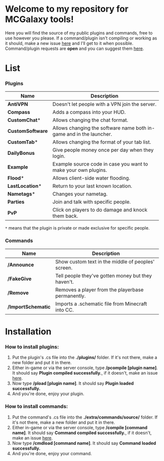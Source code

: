 # Welcome to my repository for MCGalaxy tools!
Here you will find the source of my public plugins and commands, free to use however you please. If a command/plugin isn't compiling or working as it should, make a new issue [here](https://github.com/VenkSociety/MCGalaxy-Tools/issues) and I'll get to it when possible. Command/plugin requests are **open** and you can suggest them [here](https://github.com/VenkSociety/MCGalaxy-Tools/issues).

# List

### Plugins
| Name | Description |
| ------------- | -----|
|  **AntiVPN** | Doesn't let people with a VPN join the server.
|  **Compass** | Adds a compass into your HUD.
|  **CustomChat*** | Allows changing the chat format.
|  **CustomSoftware** | Allows changing the software name both in-game and in the launcher.
|  **CustomTab*** | Allows changing the format of your tab list.
|  **DailyBonus** | Give people money once per day when they login.
|  **Example** | Example source code in case you want to make your own plugins.
|  **Flood*** | Allows client-side water flooding.
|  **LastLocation*** | Return to your last known location.
|  **Nametags*** | Changes your nametag.
|  **Parties** | Join and talk with specific people.
|  **PvP** | Click on players to do damage and knock them back.

`*` means that the plugin is private or made exclusive for specific people.

### Commands
| Name | Description |
| ------------- | -----|
|  **/Announce** | Show custom text in the middle of peoples' screen.
|  **/FakeGive** | Tell people they've gotten money but they haven't.
|  **/Remove** | Removes a player from the playerbase permanently.
|  **/ImportSchematic** | Imports a .schematic file from Minecraft into CC.

# Installation

### How to install plugins:
1. Put the plugin's .cs file into the **./plugins/** folder. If it's not there, make a new folder and put it in there.
2. Either in-game or via the server console, type **/pcompile [plugin name]**. It should say **Plugin compiled successfully.**, if it doesn't, make an issue [here](https://github.com/VenkSociety/MCGalaxy-Tools/issues).
3. Now type **/pload [plugin name]**. It should say **Plugin loaded successfully.**
4. And you're done, enjoy your plugin.

### How to install commands:
1. Put the command's .cs file into the **./extra/commands/source/** folder. If it's not there, make a new folder and put it in there.
2. Either in-game or via the server console, type **/compile [command name]**. It should say **Command compiled successfully.**, if it doesn't, make an issue [here](https://github.com/VenkSociety/MCGalaxy-Tools/issues).
3. Now type **/cmdload [command name]**. It should say **Command loaded successfully.**
4. And you're done, enjoy your command.
